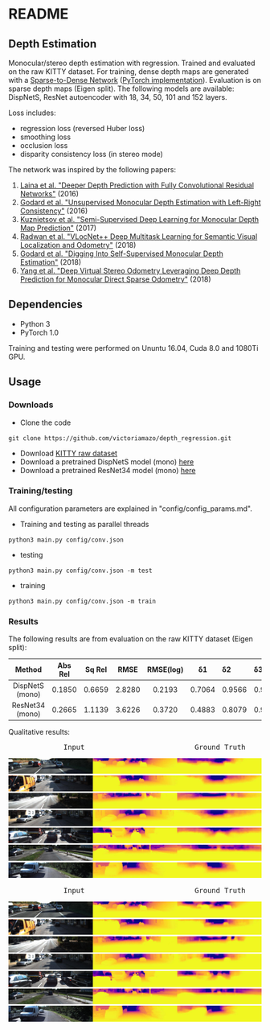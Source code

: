 # README

## Depth Estimation
Monocular/stereo depth estimation with regression. Trained and evaluated on the raw KITTY dataset.
For training, dense depth maps are generated with a [Sparse-to-Dense Network](https://arxiv.org/abs/1709.07492)
([PyTorch implementation](https://github.com/yxgeee/DepthComplete)). Evaluation is on sparse 
depth maps (Eigen split). The following models are available: DispNetS, ResNet autoencoder with 18, 34, 
50, 101 and 152 layers.

Loss includes:
- regression loss (reversed Huber loss)
- smoothing loss
- occlusion loss
- disparity consistency loss (in stereo mode) 

The network was inspired by the following papers:
1. [Laina et al. "Deeper Depth Prediction with Fully Convolutional Residual Networks"](https://arxiv.org/abs/1606.00373) (2016)
2. [Godard et al. "Unsupervised Monocular Depth Estimation with Left-Right Consistency"](https://arxiv.org/abs/1609.03677) (2016)
3. [Kuznietsov et al. "Semi-Supervised Deep Learning for Monocular Depth Map Prediction"](https://arxiv.org/abs/1702.02706) (2017)
4. [Radwan et al. "VLocNet++ Deep Multitask Learning for Semantic Visual Localization and Odometry"](https://arxiv.org/abs/1804.08366) (2018)
5. [Godard et al. "Digging Into Self-Supervised Monocular Depth Estimation"](https://arxiv.org/abs/1806.01260) (2018)
6. [Yang et al. "Deep Virtual Stereo Odometry Leveraging Deep Depth Prediction for Monocular Direct Sparse Odometry"](https://arxiv.org/abs/1807.02570) (2018)

## Dependencies
- Python 3
- PyTorch 1.0

Training and testing were performed on Ununtu 16.04, Cuda 8.0 and 1080Ti GPU.


## Usage

### Downloads
- Clone the code
```
git clone https://github.com/victoriamazo/depth_regression.git
```
- Download [KITTY raw dataset](http://www.cvlibs.net/datasets/kitti/raw_data.php)
- Download a pretrained DispNetS model (mono) [here](https://drive.google.com/open?id=1fgBdfvdG7--c73KV-BwaAxaHNRQjxP5L)
- Download a pretrained ResNet34 model (mono) [here](https://drive.google.com/open?id=1586WoEmKay-EGo1aX5Qs2C0h7ws6PEPS)

### Training/testing
All configuration parameters are 
explained in "config/config_params.md".

- Training and testing as parallel threads
```
python3 main.py config/conv.json 
```
- testing 
```
python3 main.py config/conv.json -m test
```
- training
```
python3 main.py config/conv.json -m train
```

### Results

The following results are from evaluation on the raw KITTY dataset (Eigen split):

|    Method                 | Abs Rel  |   Sq Rel    |  RMSE    |  RMSE(log)    |  &delta;1    |   &delta;2  |  &delta;3    |
| :-----------------------: | :----: | :------: | :------: | :------: | :----------: | :----------- | :-------|
| DispNetS (mono)           |0.1850     | 0.6659      |  2.8280  | 0.2193        | 0.7064 | 0.9566 | 0.9909 |
| ResNet34 (mono)             |0.2665     | 1.1139      |  3.6226  | 0.3720        | 0.4883 | 0.8079 | 0.9120 |


Qualitative results:

<pre>             Input                          Ground Truth                            DispnetS      </pre>
![alt-text-1](https://github.com/victoriamazo/depth_regression/blob/master/images/DispNetS/img_comb_143000_0000000000.jpg "DispNetS") 
![alt-text-1](https://github.com/victoriamazo/depth_regression/blob/master/images/DispNetS/img_comb_143000_0000000005.jpg "DispNetS") 
![alt-text-1](https://github.com/victoriamazo/depth_regression/blob/master/images/DispNetS/img_comb_143000_0000000006.jpg "DispNetS") 
![alt-text-1](https://github.com/victoriamazo/depth_regression/blob/master/images/DispNetS/img_comb_143000_0000000009.jpg "DispNetS") 
![alt-text-1](https://github.com/victoriamazo/depth_regression/blob/master/images/DispNetS/img_comb_143000_0000000010.jpg "DispNetS") 
![alt-text-1](https://github.com/victoriamazo/depth_regression/blob/master/images/DispNetS/img_comb_143000_0000000011.jpg "DispNetS") 
![alt-text-1](https://github.com/victoriamazo/depth_regression/blob/master/images/DispNetS/img_comb_143000_0000003992.jpg "DispNetS") 


<pre>             Input                          Ground Truth                            DispnetS      </pre>
![alt-text-1](https://github.com/victoriamazo/depth_regression/blob/master/images/ResNet34/img_comb_262000_0000000000.jpg "ResNet34") 
![alt-text-1](https://github.com/victoriamazo/depth_regression/blob/master/images/ResNet34/img_comb_262000_0000000005.jpg "ResNet34") 
![alt-text-1](https://github.com/victoriamazo/depth_regression/blob/master/images/ResNet34/img_comb_262000_0000000006.jpg "ResNet34") 
![alt-text-1](https://github.com/victoriamazo/depth_regression/blob/master/images/ResNet34/img_comb_262000_0000000009.jpg "ResNet34") 
![alt-text-1](https://github.com/victoriamazo/depth_regression/blob/master/images/ResNet34/img_comb_262000_0000000010.jpg "ResNet34") 
![alt-text-1](https://github.com/victoriamazo/depth_regression/blob/master/images/ResNet34/img_comb_262000_0000000011.jpg "ResNet34") 
![alt-text-1](https://github.com/victoriamazo/depth_regression/blob/master/images/ResNet34/img_comb_262000_0000003992.jpg "ResNet34") 
